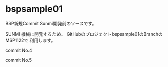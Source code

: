 # bspsample01
BSP新規Commit 
Sunmi開発前のソースです。

SUNMI 機械に開発するため、
GitHubのプロジェクトbspsample01のBranchのMSP1122で
利用します。

commit No.4

commit No.5

